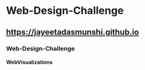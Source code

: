 # Web-Design-Challenge
## https://jayeetadasmunshi.github.io
### Web-Design-Challenge
#### WebVisualizations